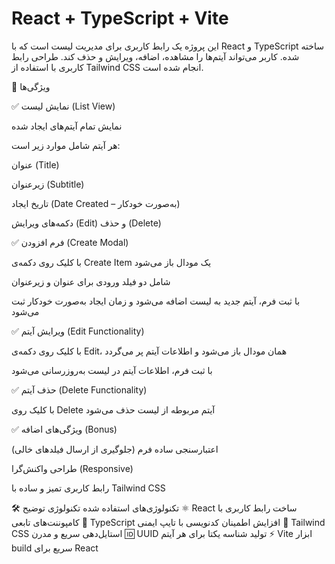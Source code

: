 # React + TypeScript + Vite

این پروژه یک رابط کاربری برای مدیریت لیست است که با React و TypeScript ساخته شده.
کاربر می‌تواند آیتم‌ها را مشاهده، اضافه، ویرایش و حذف کند.
طراحی رابط کاربری با استفاده از Tailwind CSS انجام شده است.

🎯 ویژگی‌ها

✅ نمایش لیست (List View)

نمایش تمام آیتم‌های ایجاد شده

هر آیتم شامل موارد زیر است:

عنوان (Title)

زیرعنوان (Subtitle)

تاریخ ایجاد (Date Created – به‌صورت خودکار)

دکمه‌های ویرایش (Edit) و حذف (Delete)

✅ فرم افزودن (Create Modal)

با کلیک روی دکمه‌ی Create Item یک مودال باز می‌شود

شامل دو فیلد ورودی برای عنوان و زیرعنوان

با ثبت فرم، آیتم جدید به لیست اضافه می‌شود و زمان ایجاد به‌صورت خودکار ثبت می‌شود

✅ ویرایش آیتم (Edit Functionality)

با کلیک روی دکمه‌ی Edit، همان مودال باز می‌شود و اطلاعات آیتم پر می‌گردد

با ثبت فرم، اطلاعات آیتم در لیست به‌روزرسانی می‌شود

✅ حذف آیتم (Delete Functionality)

با کلیک روی Delete آیتم مربوطه از لیست حذف می‌شود

✅ ویژگی‌های اضافه (Bonus)

اعتبارسنجی ساده فرم (جلوگیری از ارسال فیلدهای خالی)

طراحی واکنش‌گرا (Responsive)

رابط کاربری تمیز و ساده با Tailwind CSS

🛠️ تکنولوژی‌های استفاده شده
تکنولوژی	توضیح
⚛️ React	ساخت رابط کاربری با کامپوننت‌های تابعی
🧠 TypeScript	افزایش اطمینان کدنویسی با تایپ ایمنی
🎨 Tailwind CSS	استایل‌دهی سریع و مدرن
🆔 UUID	تولید شناسه یکتا برای هر آیتم
⚡ Vite	ابزار build سریع برای React
